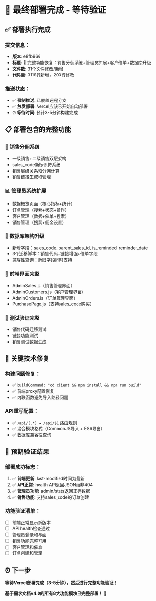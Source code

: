 # 🚀 最终部署完成 - 等待验证

## ✅ **部署执行完成**

### **提交信息**：
- **版本**: e8fb966
- **标题**: 🚀 完整功能恢复：销售分佣系统+管理员扩展+客户催单+数据库升级
- **文件数**: 31个文件修改/新增
- **代码量**: 3118行新增，200行修改

### **推送状态**：
- ✅ **强制推送**: 已覆盖远程分支
- ✅ **触发部署**: Vercel应该已开始自动部署
- ⏰ **等待时间**: 预计3-5分钟构建完成

## 📋 **部署包含的完整功能**

### **🎯 销售分佣系统**
- 一级销售+二级销售双层架构
- sales_code新标识符系统
- 销售层级关系和分佣计算
- 销售链接生成和管理

### **📊 管理员系统扩展**  
- 数据概览页面（核心指标+统计）
- 订单管理（搜索+状态+操作）
- 客户管理（数据+催单+搜索）
- 销售管理（搜索+佣金设置）

### **💾 数据库架构升级**
- 新增字段：sales_code, parent_sales_id, is_reminded, reminder_date
- 3个迁移脚本：销售代码+链接增强+催单字段
- 兼容性查询：新旧字段同时支持

### **🎨 前端界面完整**
- AdminSales.js（销售管理界面）
- AdminCustomers.js（客户管理界面）
- AdminOrders.js（订单管理界面）
- PurchasePage.js（支持sales_code购买）

### **🧪 测试验证完整**
- 销售代码迁移测试
- 链接功能测试
- 销售测试数据生成

## 🔧 **关键技术修复**

### **构建问题修复**：
- ✅ `buildCommand: "cd client && npm install && npm run build"`
- ✅ 前端proxy配置恢复
- ✅ 内联函数避免导入路径问题

### **API重写配置**：
- ✅ `/api/(.*) → /api/$1` 路由规则
- ✅ 混合模块格式（CommonJS导入 + ES6导出）
- ✅ 数据库兼容性查询

## 🎯 **预期验证结果**

### **部署成功标志**：
1. ✅ **前端更新**: last-modified时间为最新
2. ✅ **API正常**: health API返回JSON而非404
3. ✅ **管理员功能**: admin/stats返回正确数据
4. ✅ **销售功能**: 支持sales_code的订单创建

### **功能验证清单**：
- [ ] 前端正常显示新版本
- [ ] API health检查通过
- [ ] 管理员登录和界面
- [ ] 销售功能完整可用
- [ ] 客户管理和催单
- [ ] 订单创建和管理

## ⏰ **下一步**

**等待Vercel部署完成（3-5分钟），然后进行完整功能验证！**

**基于需求文档v4.0的所有8大功能模块已完整部署！** 🎉